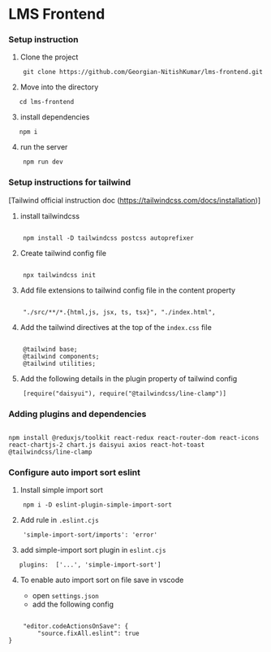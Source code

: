# LMS Frontend

### Setup instruction

01. Clone the project

```
    git clone https://github.com/Georgian-NitishKumar/lms-frontend.git
```

02. Move into the directory

```
   cd lms-frontend
```
03. install dependencies

```
   npm i
```

04. run the server

```
    npm run dev
```


### Setup instructions for tailwind

[Tailwind official instruction doc (https://tailwindcss.com/docs/installation)]

01. install tailwindcss

```

    npm install -D tailwindcss postcss autoprefixer
```

02. Create tailwind config file

```

    npx tailwindcss init
```

03. Add file extensions to tailwind config file in the content property

```

    "./src/**/*.{html,js, jsx, ts, tsx}", "./index.html",
```

04. Add the tailwind directives at the top of the `index.css` file

```

    @tailwind base;
    @tailwind components;
    @tailwind utilities;
```
05. Add the following details in the plugin property of tailwind config

```
    [require("daisyui"), require("@tailwindcss/line-clamp")]
```

### Adding plugins and dependencies

```

npm install @reduxjs/toolkit react-redux react-router-dom react-icons react-chartjs-2 chart.js daisyui axios react-hot-toast @tailwindcss/line-clamp
```

### Configure auto import sort eslint

1. Install simple import sort
```
    npm i -D eslint-plugin-simple-import-sort
```
2. Add rule in `.eslint.cjs`

```
    'simple-import-sort/imports': 'error'
```
3. add simple-import sort plugin in `eslint.cjs`

```
   plugins:  ['...', 'simple-import-sort']
``` 

4. To enable auto import sort on file save in vscode

    - open `settings.json`
    - add the following config
```

    "editor.codeActionsOnSave": {
        "source.fixAll.eslint": true
}